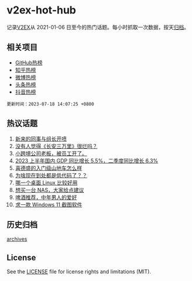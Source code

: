 # v2ex-hot-hub

 记录[V2EX](https://www.v2ex.com/)从 2021-01-06 日至今的热门话题。每小时抓取一次数据，按天[归档](archives)。
 
 ## 相关项目

- [GitHub热榜](https://github.com/it985/github-hot-hub)
- [知乎热榜](https://github.com/it985/zhihu-hot-hub)
- [微博热榜](https://github.com/it985/weibo-hot-hub)
- [头条热榜](https://github.com/it985/toutiao-hot-hub)
- [抖音热榜](https://github.com/it985/douyin-hot-hub)


 `更新时间：2023-07-18 14:07:25 +0800`

## 热议话题

1. [新来的同事与组长开喷](https://www.v2ex.com/t/957643)
1. [没有人觉得《长安三万里》很烂吗？](https://www.v2ex.com/t/957462)
1. [小跨境公司老板，被员工开了。](https://www.v2ex.com/t/957526)
1. [2023 上半年国内 GDP 同比增长 5.5%，二季度同比增长 6.3%](https://www.v2ex.com/t/957401)
1. [喜德盛的入门级山地车怎么样](https://www.v2ex.com/t/957592)
1. [为啥现在到处都是低代码了？？](https://www.v2ex.com/t/957539)
1. [哪一个桌面 Linux 比较好用](https://www.v2ex.com/t/957493)
1. [想买一台 NAS，大家给点建议](https://www.v2ex.com/t/957430)
1. [啤酒推荐，中年男人的爱好](https://www.v2ex.com/t/957639)
1. [求一款 Windows 11 截图软件](https://www.v2ex.com/t/957457)

## 历史归档

[archives](archives)

## License

See the [LICENSE](LICENSE) file for license rights and limitations (MIT).
